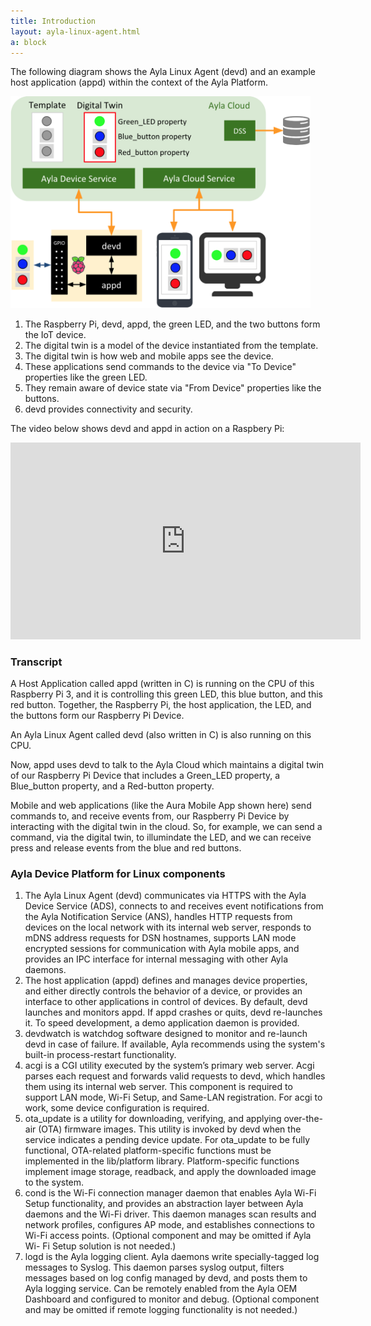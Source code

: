 ```yaml
---
title: Introduction
layout: ayla-linux-agent.html
a: block
---
```


The following diagram shows the Ayla Linux Agent (devd) and an example host application (appd) within the context of the Ayla Platform.

<img src="ayla-platform-led-button.png" class="indent" width="480">

1. The Raspberry Pi, devd, appd, the green LED, and the two buttons form the IoT device.
1. The digital twin is a model of the device instantiated from the template.
1. The digital twin is how web and mobile apps see the device. 
1. These applications send commands to the device via "To Device" properties like the green LED.
1. They remain aware of device state via "From Device" properties like the buttons.
1. devd provides connectivity and security.

The video below shows devd and appd in action on a Raspbery Pi:

<div class="row hspace">
<div class="col-lg-12">
<iframe 
  width="560" 
  height="315" 
  src="https://www.youtube.com/embed/aDdyFeo2A5E?rel=0&amp;showinfo=0" 
  frameborder="0" 
  allow="autoplay; 
  encrypted-media" 
  allowfullscreen>
</iframe>
</div>
</div>

### Transcript

A Host Application called appd (written in C) is running on the CPU of this Raspberry Pi 3, and it is controlling this green LED, this blue button, and this red button. Together, the Raspberry Pi, the host application, the LED, and the buttons form our Raspberry Pi Device.

An Ayla Linux Agent called devd (also written in C) is also running on this CPU.

Now, appd uses devd to talk to the Ayla Cloud which maintains a digital twin of our Raspberry Pi Device that includes a Green_LED property, a Blue_button property, and a Red-button property.

Mobile and web applications (like the Aura Mobile App shown here) send commands to, and receive events from, our Raspberry Pi Device by interacting with the digital twin in the cloud. So, for example, we can send a command, via the digital twin, to illumindate the LED, and we can receive press and release events from the blue and red buttons.

### Ayla Device Platform for Linux components

1. The Ayla Linux Agent (devd) communicates via HTTPS with the Ayla Device Service (ADS), connects to and receives event notifications from the Ayla Notification Service (ANS), handles HTTP requests from devices on the local network with its internal web server, responds to mDNS address requests for DSN hostnames, supports LAN mode encrypted sessions for communication with Ayla mobile apps, and provides an IPC interface for internal messaging with other Ayla daemons.
1. The host application (appd) defines and manages device properties, and either directly controls the behavior of a device, or provides an interface to other applications in control of devices. By default, devd launches and monitors appd. If appd crashes or quits, devd re-launches it. To speed development, a demo application daemon is provided.
1. devdwatch is watchdog software designed to monitor and re-launch devd in case of failure. If available, Ayla recommends using the system's built-in process-restart functionality.
1. acgi is a CGI utility executed by the system’s primary web server. Acgi parses each request and forwards valid requests to devd, which handles them using its internal web server. This component is required to support LAN mode, Wi-Fi Setup, and Same-LAN registration. For acgi to work, some device configuration is required.
1. ota_update is a utility for downloading, verifying, and applying over-the-air (OTA) firmware images. This utility is invoked by devd when the service indicates a pending device update. For ota_update to be fully functional, OTA-related platform-specific functions must be implemented in the lib/platform library. Platform-specific functions implement image storage, readback, and apply the downloaded image to the system.
1. cond is the Wi-Fi connection manager daemon that enables Ayla Wi-Fi Setup functionality, and provides an abstraction layer between Ayla daemons and the Wi-Fi driver. This daemon manages scan results and network profiles, configures AP mode, and establishes connections to Wi-Fi access points. (Optional component and may be omitted if Ayla Wi- Fi Setup solution is not needed.)
1. logd is the Ayla logging client. Ayla daemons write specially-tagged log messages to Syslog. This daemon parses syslog output, filters messages based on log config managed by devd, and posts them to Ayla logging service. Can be remotely enabled from the Ayla OEM Dashboard and configured to monitor and debug. (Optional component and may be omitted if remote logging functionality is not needed.)
